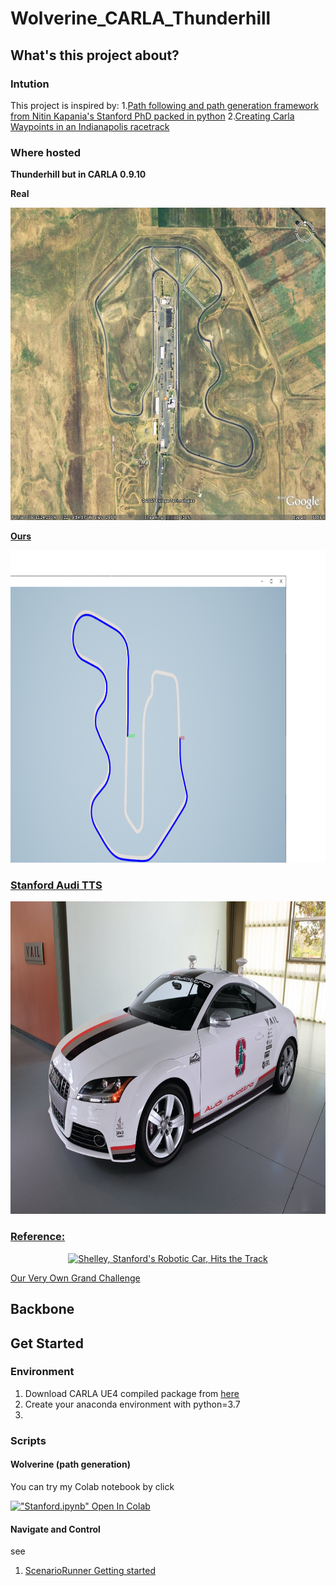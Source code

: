 # Wolverine_CARLA_Thunderhill

## What's this project about?
### Intution
This project is inspired by:
1.[Path following and path generation framework from Nitin Kapania's Stanford PhD packed in python](https://github.com/nkapania/Wolverine)
2.[Creating Carla Waypoints in an Indianapolis racetrack ](https://medium.com/@chardorn/creating-carla-waypoints-9d2cc5c6a656)

### Where hosted
**Thunderhill but in CARLA 0.9.10**

**Real**

<p align="center">
    <a href="">
    <img width="" height="500" 
    src="https://github.com/jayhsu0627/Wolverine_CARLA_Thunderhill/blob/main/pics/thil-from-airl.jpg"
    alt="thil-from-airl">
</p>
<p >
</p>


**Ours**

<p align="center">
    <a href="">
    <img width="" height="500"
	src="https://github.com/jayhsu0627/Wolverine_CARLA_Thunderhill/blob/main/pics/birdsview.png"
    alt="birdsview">
</p>


### Stanford Audi TTS


<p align="center">
    <a href="">
    <img width="" height="500" 
    src="https://github.com/jayhsu0627/Wolverine_CARLA_Thunderhill/blob/main/pics/stanford-audi-tts.jpg"
    alt="Stanford Audi TTS">
</p>

### Reference:

<p align="center">
    <a href="http://www.youtube.com/watch?v=YxHcJTs2Sxk">
    <img width="460" height="300" 
    src="http://img.youtube.com/vi/YxHcJTs2Sxk/0.jpg"
    alt="Shelley, Stanford's Robotic Car, Hits the Track">
</p>

[Our Very Own Grand Challenge](https://medium.com/udacity/our-very-own-grand-challenge-b004a9863024)


## Backbone

## Get Started

### Environment
1. Download CARLA UE4 compiled package from [here](https://github.com/carla-simulator/carla/releases/tag/0.9.10)
2. Create your anaconda environment with python=3.7
3. 
### Scripts
#### Wolverine (path generation)
You can try my Colab notebook by click

[!["Stanford.ipynb" Open In Colab](https://colab.research.google.com/assets/colab-badge.svg)](https://colab.research.google.com/drive/11XgI3dEN68-wI52tvl7awQ_fPqkG-qge?usp=sharing)


#### Navigate and Control



see

1. [ScenarioRunner Getting started](https://github.com/carla-simulator/scenario_runner/blob/master/Docs/getting_scenariorunner.md)

